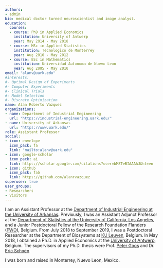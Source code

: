 ```yaml
---
authors:
- admin
bio: medical doctor turned neuroscientist and image analyst.
education:
  courses:
  - course: PhD in Applied Economics
    institution: University of Antwerp
    year: May 2014 - May 2018
  - course: MSc in Applied Statistics
    institution: Tecnologico de Monterrey
    year: Aug 2010 - May 2012
  - course: BSc in Mathematics
    institution: Universidad Autonoma de Nuevo Leon
    year: Aug 2005 - May 2010
email: "alanv@uark.edu"
#interests:
#- Optimal Design of Experiments
#- Computer Experiments
#- Clinical Trials
#- Model Selection
#- Discrete Optimization
name: Alan Roberto Vazquez
organizations:
- name: Department of Industrial Engineering
  url: "https://industrial-engineering.uark.edu/"
- name: University of Arkansas 
  url: "https://www.uark.edu/"
role: Assistant Professor
social:
- icon: envelope
  icon_pack: fa
  link: "mailto:alanv@uark.edu"
- icon: google-scholar
  icon_pack: ai
  link: https://scholar.google.com/citations?user=bMZTeBIAAAAJ&hl=en
- icon: github
  icon_pack: fab
  link: https://github.com/alanrvazquez
superuser: true
user_groups:
- Researchers
- Visitors
---
```


I am an Assistant Professor at the [Department of Industrial Engineering at the University of Arkansas](https://industrial-engineering.uark.edu/). Previously, I was an Assistant Adjunct Professor at the [Department of Statistics at the University of California, Los Angeles](http://statistics.ucla.edu/), and a Junior Postdoctoral Fellow of the Research Foundation Flanders ([FWO](https://www.fwo.be/en/)), Belgium. From July 2018 to September 2019, I was a Postdoctoral Researcher at the Department of Biosystems at [KU Leuven](https://www.biw.kuleuven.be/biosyst/english), Belgium. In May 2018, I obtained a Ph.D. in Applied Economics at the [University of Antwerp](https://www.uantwerpen.be/en/about-uantwerp/faculties/faculty-of-business-and-economics/), Belgium. The supervisors of my Ph.D. thesis were Prof. [Peter Goos](http://www.experimental-design.eu/who/) and Dr. [Eric Schoen](http://www.experimental-design.eu/who/). 

I was born and raised in Monterrey, Nuevo Leon, Mexico.

